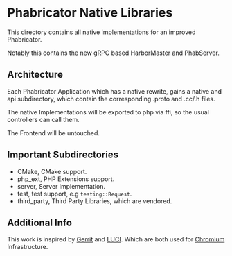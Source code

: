 # Phabricator Native Libraries

This directory contains all native implementations for an improved Phabricator.

Notably this contains the new gRPC based HarborMaster and PhabServer.


## Architecture
Each Phabricator Application which has a native rewrite, gains a native and api 
subdirectory, which contain the corresponding .proto and .cc/.h files.

The native Implementations will be exported to php via ffi, so the usual 
controllers can call them. 

The Frontend will be untouched. 

## Important Subdirectories

- CMake, CMake support.
- php_ext, PHP Extensions support.
- server, Server implementation.
- test, test support, e.g `testing::Request`. 
- third_party, Third Party Libraries, which are vendored.

## Additional Info

This work is inspired by [Gerrit](www.gerritcodereview.com) and [LUCI](www.github.com/luci/luci-go).
Which are both used for [Chromium](www.chromium.org) Infrastructure.
